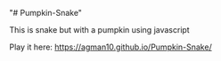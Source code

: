 "# Pumpkin-Snake" 

This is snake but with a pumpkin using javascript

Play it here: https://agman10.github.io/Pumpkin-Snake/